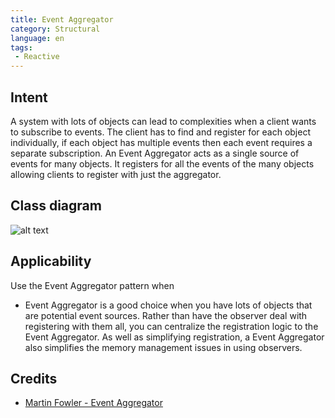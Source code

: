 ```yaml
---
title: Event Aggregator
category: Structural
language: en
tags:
 - Reactive
---
```


## Intent
A system with lots of objects can lead to complexities when a
client wants to subscribe to events. The client has to find and register for
each object individually, if each object has multiple events then each event
requires a separate subscription. An Event Aggregator acts as a single source
of events for many objects. It registers for all the events of the many objects
allowing clients to register with just the aggregator.

## Class diagram
![alt text](./etc/classes.png "Event Aggregator")

## Applicability
Use the Event Aggregator pattern when

* Event Aggregator is a good choice when you have lots of objects that are
  potential event sources. Rather than have the observer deal with registering
  with them all, you can centralize the registration logic to the Event
  Aggregator. As well as simplifying registration, a Event Aggregator also
  simplifies the memory management issues in using observers.

## Credits

* [Martin Fowler - Event Aggregator](http://martinfowler.com/eaaDev/EventAggregator.html)
